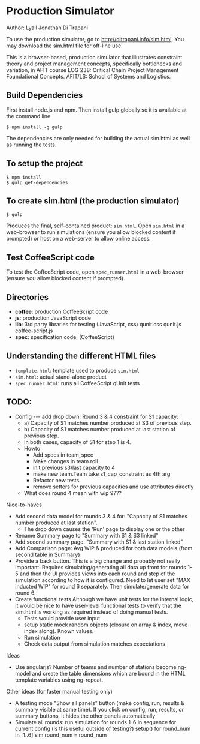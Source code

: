Production Simulator
========================================================================

Author: Lyall Jonathan Di Trapani

To use the production simulator, go to http://ditrapani.info/sim.html.
You may download the sim.html file for off-line use.

This is a browser-based, production simulator that illustrates
constraint theory and project management concepts, specifically
bottlenecks and variation, in AFIT course LOG 238:  Critical Chain
Project Management Foundational Concepts.
AFIT/LS:  School of Systems and Logistics.


Build Dependencies
------------------------------------------------------------------------
First install node.js and npm.  Then install gulp globally so it is
available at the command line.

    $ npm install -g gulp

The dependencies are only needed for building the actual sim.html
as well as running the tests.


To setup the project
------------------------------------------------------------------------

    $ npm install
    $ gulp get-dependencies


To create sim.html (the production simulator)
------------------------------------------------------------------------

    $ gulp

Produces the final, self-contained product:  `sim.html`.
Open `sim.html` in a web-browser to run simulations (ensure you allow
blocked content if prompted) or host on a web-server to allow online
access.


Test CoffeeScript code
------------------------------------------------------------------------
To test the CoffeeScript code, open `spec_runner.html` in a web-browser
(ensure you allow blocked content if prompted).


Directories
------------------------------------------------------------------------
- **coffee**:   production CoffeeScript code
- **js**:       production JavaScript code
- **lib**:      3rd party libraries for testing (JavaScript, css)
                qunit.css qunit.js coffee-script.js
- **spec**:     specification code, (CoffeeScript)


Understanding the different HTML files
------------------------------------------------------------------------
- `template.html`:       template used to produce `sim.html`
- `sim.html`:            actual stand-alone product
- `spec_runner.html`:    runs all CoffeeScript qUnit tests


TODO:
------------------------------------------------------------------------
- Config --- add drop down:
  Round 3 & 4 constraint for S1 capacity:
    - a) Capacity of S1 matches number produced at S3 of previous step.
    - b) Capacity of S1 matches number produced at last station of
      previous step.
    - In both cases, capacity of S1 for step 1 is 4.
    - Howto
        - Add specs in team_spec
        - Make changes in team.roll
        - init previous s3/last capacity to 4
        - make new team.Team take s1_cap_constraint as 4th arg
        - Refactor new tests
        - remove setters for previous capacities and use attributes directly
    - What does round 4 mean with wip 9???

Nice-to-haves
- Add second data model for rounds 3 & 4 for:
  "Capacity of S1 matches number produced at last station".
    - The drop down causes the 'Run' page to display one or the other
- Rename Summary page to "Summary with S1 & S3 linked"
- Add second summary page:  "Summary with S1 & last station linked"
- Add Comparison page:  Avg WIP & produced for both data models
  (from second table in Summary)
- Provide a back button.  This is a big change and probably not really
  important.  Requires simulating/generating all data up front for
  rounds 1-5 and then the UI provides views into each round and step of
  the simulation according to how it is configured.  Need to let user
  set "MAX inducted WIP" for round 6 separately.  Then simulate/generate
  data for round 6.
- Create functional tests
    Although we have unit tests for the internal logic,
    it would be nice to have user-level functional tests to verify that
    the sim.html is working as required instead of doing manual tests.
    - Tests would provide user input
    - setup static mock random objects
      (closure on array & index, move index along).  Known values.
    - Run simulation
    - Check data output from simulation matches expectations

Ideas
- Use angularjs?  Number of teams and number of stations become ng-model
  and create the table dimensions which are bound in the HTML template
  variables using ng-repeat.

Other ideas (for faster manual testing only)
- A testing mode "Show all panels" button
  (make config, run, results & summary visible
  at same time).  If you click on config, run, results, or summary
  buttons, it hides the other panels automatically
- Simulate all rounds:  run simulation for rounds 1-6 in sequence for
  current config (is this useful outside of testing?)
    setup()
    for round_num in [1..6]
        sim.round_num = round_num
